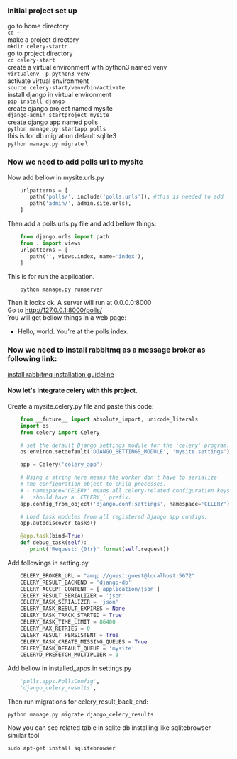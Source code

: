 ### Initial project set up 
go to home directory \
```cd ~ ``` \
make a project directory \
```mkdir celery-startn ``` \
go to project directory \
```cd celery-start ``` \
create a virtual environment with python3 named venv \
``` virtualenv -p python3 venv ``` \
activate virtual environment \
``` source celery-start/venv/bin/activate ``` \
install django in virtual environment\
``` pip install django ``` \
create django project named mysite \
``` django-admin startproject mysite ``` \
create django app named polls \
``` python manage.py startapp polls ``` \
this is for db migration default sqlite3 \
``` python manage.py migrate ``` \
### Now we need to add polls url to mysite 
Now add bellow in mysite.urls.py
```python 
	urlpatterns = [
	   path('polls/', include('polls.urls')), #this is needed to add
	   path('admin/', admin.site.urls),
	]
```
Then add a polls.urls.py file and add bellow things:
```python
	from django.urls import path
	from . import views
	urlpatterns = [
	   path('', views.index, name='index'),
	]
```
This is for run the application.
```console
	python manage.py runserver 
```
Then it looks ok. A server will run at 0.0.0.0:8000 \
Go to http://127.0.0.1:8000/polls/ \
You will get bellow things in a web page: 
- Hello, world. You're at the polls index. 

### Now we need to install rabbitmq as a message broker as following link:
[install rabbitmq installation guideline](https://www.rabbitmq.com/install-debian.html)

#### Now let's integrate celery with this project.
Create a mysite.celery.py file and paste this code:
```python
	from __future__ import absolute_import, unicode_literals
	import os
	from celery import Celery

	# set the default Django settings module for the 'celery' program.
	os.environ.setdefault('DJANGO_SETTINGS_MODULE', 'mysite.settings')

	app = Celery('celery_app')

	# Using a string here means the worker don't have to serialize
	# the configuration object to child processes.
	# - namespace='CELERY' means all celery-related configuration keys
	#   should have a `CELERY_` prefix.
	app.config_from_object('django.conf:settings', namespace='CELERY')

	# Load task modules from all registered Django app configs.
	app.autodiscover_tasks()

	@app.task(bind=True)
	def debug_task(self):
	   print('Request: {0!r}'.format(self.request))
```
Add followings in setting.py
```python
	CELERY_BROKER_URL = "amqp://guest:guest@localhost:5672"
	CELERY_RESULT_BACKEND = 'django-db'
	CELERY_ACCEPT_CONTENT = ['application/json']
	CELERY_RESULT_SERIALIZER = 'json'
	CELERY_TASK_SERIALIZER = 'json'
	CELERY_TASK_RESULT_EXPIRES = None
	CELERY_TASK_TRACK_STARTED = True
	CELERY_TASK_TIME_LIMIT = 86400
	CELERY_MAX_RETRIES = 0
	CELERY_RESULT_PERSISTENT = True
	CELERY_TASK_CREATE_MISSING_QUEUES = True
	CELERY_TASK_DEFAULT_QUEUE = 'mysite'
	CELERYD_PREFETCH_MULTIPLIER = 1
```
Add bellow in installed_apps in settings.py
```python
	'polls.apps.PollsConfig',
	'django_celery_results',
```
Then run migrations for celery_result_back_end:
```console
python manage.py migrate django_celery_results
```
Now you can see related table in sqlite db installing like  sqlitebrowser similar tool
```console
sudo apt-get install sqlitebrowser
```

